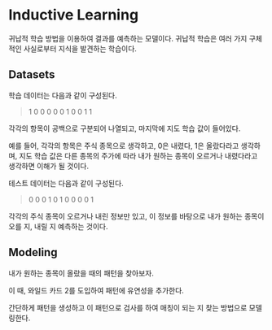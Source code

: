 # Inductive Learning

귀납적 학습 방법을 이용하여 결과를 예측하는 모델이다. 귀납적 학습은 여러 가지 구체적인 사실로부터 지식을 발견하는 학습이다.

## Datasets

학습 데이터는 다음과 같이 구성된다.

> 1 0 0 0 0 0 1 0 0 1     1

각각의 항목이 공백으로 구분되어 나열되고, 마지막에 지도 학습 값이 들어있다.

예를 들어, 각각의 항목은 주식 종목으로 생각하고, 0은 내렸다, 1은 올랐다라고 생각하며, 지도 학습 값은 다른 종목의 주가에 따라 내가 원하는 종목이 오르거나 내렸다라고 생각하면 이해가 될 것이다.

테스트 데이터는 다음과 같이 구성된다.

> 0 0 0 1 0 1 0 0 0 0	1

각각의 주식 종목이 오르거나 내린 정보만 있고, 이 정보를 바탕으로 내가 원하는 종목이 오를 지, 내릴 지 예측하는 것이다.

## Modeling

내가 원하는 종목이 올랐을 때의 패턴을 찾아보자.

이 때, 와일드 카드 2를 도입하여 패턴에 유연성을 추가한다.

간단하게 패턴을 생성하고 이 패턴으로 검사를 하여 매칭이 되는 지 찾는 방법으로 모델링한다.
